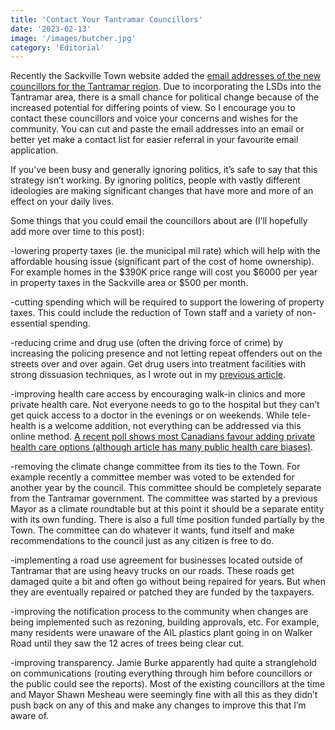 ```yaml
---
title: 'Contact Your Tantramar Councillors'
date: '2023-02-13'
image: '/images/butcher.jpg'
category: 'Editorial'
---
```


Recently the Sackville Town website added the [email addresses of the new councillors for the Tantramar region](https://sackville.com/town-hall/mayor-council/). Due to incorporating the LSDs into the Tantramar area, there is a small chance for political change because of the increased potential for differing points of view. So I encourage you to contact these councillors and voice your concerns and wishes for the community. You can cut and paste the email addresses into an email or better yet make a contact list for easier referral in your favourite email application.

If you’ve been busy and generally ignoring politics, it’s safe to say that this strategy isn’t working. By ignoring politics, people with vastly different ideologies are making significant changes that have more and more of an effect on your daily lives.

Some things that you could email the councillors about are (I’ll hopefully add more over time to this post):

-lowering property taxes (ie. the municipal mil rate) which will help with the affordable housing issue (significant part of the cost of home ownership). For example homes in the $390K price range will cost you $6000 per year in property taxes in the Sackville area or $500 per month.

-cutting spending which will be required to support the lowering of property taxes. This could include the reduction of Town staff and a variety of non-essential spending.

-reducing crime and drug use (often the driving force of crime) by increasing the policing presence and not letting repeat offenders out on the streets over and over again. Get drug users into treatment facilities with strong dissuasion techniques, as I wrote out in my [previous article](./harm-reduction-drug-policy-focus-used-in-sackville-abandoned-by-british-columbias-ndp/).

-improving health care access by encouraging walk-in clinics and more private health care. Not everyone needs to go to the hospital but they can’t get quick access to a doctor in the evenings or on weekends. While tele-health is a welcome addition, not everything can be addressed via this online method. [A recent poll shows most Canadians favour adding private health care options (although article has many public health care biases)](https://globalnews.ca/news/9458260/health-care-private-options-majority-canadians-support-poll/).

-removing the climate change committee from its ties to the Town. For example recently a committee member was voted to be extended for another year by the council. This committee should be completely separate from the Tantramar government. The committee was started by a previous Mayor as a climate roundtable but at this point it should be a separate entity with its own funding. There is also a full time position funded partially by the Town. The committee can do whatever it wants, fund itself and make recommendations to the council just as any citizen is free to do.

-implementing a road use agreement for businesses located outside of Tantramar that are using heavy trucks on our roads. These roads get damaged quite a bit and often go without being repaired for years. But when they are eventually repaired or patched they are funded by the taxpayers.

-improving the notification process to the community when changes are being implemented such as rezoning, building approvals, etc. For example, many residents were unaware of the AIL plastics plant going in on Walker Road until they saw the 12 acres of trees being clear cut.

-improving transparency. Jamie Burke apparently had quite a stranglehold on communications (routing everything through him before councillors or the public could see the reports). Most of the existing councillors at the time and Mayor Shawn Mesheau were seemingly fine with all this as they didn’t push back on any of this and make any changes to improve this that I’m aware of.